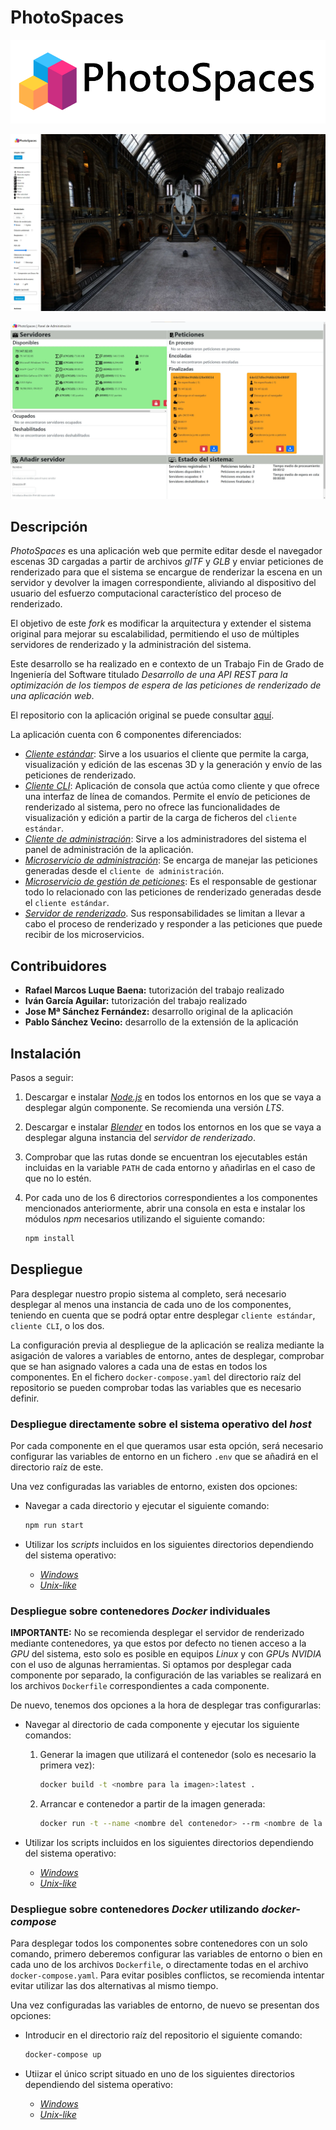 # PhotoSpaces

<p align="center">
<img src="./img/logo.png""/>
</p>

![Imagen de la interfaz web estándar de PhotoSpaces](./img/user-interface.webp)

![Imagen del panel de administración de PhotoSpaces](./img/admin-panel.webp)

## Descripción

*PhotoSpaces* es una aplicación web que permite editar desde el navegador escenas 3D cargadas a partir de archivos *glTF* y *GLB* y enviar peticiones de renderizado para que el sistema se encargue de renderizar la escena en un servidor y devolver la imagen correspondiente, aliviando al dispositivo del usuario del esfuerzo computacional característico del proceso de renderizado.

El objetivo de este *fork* es modificar la arquitectura y extender el sistema original para mejorar su escalabilidad, permitiendo el uso de múltiples servidores de renderizado y la administración del sistema.

Este desarrollo se ha realizado en e contexto de un Trabajo Fin de Grado de Ingeniería del Software titulado *Desarrollo de una API REST para la optimización de los
tiempos de espera de las peticiones de renderizado de una aplicación web*.

El repositorio con la aplicación original se puede consultar [aquí](https://github.com/JoseSFOc/PhotoSpaces).

La aplicación cuenta con 6 componentes diferenciados:

- [*Cliente estándar*](./cliente-estandar): Sirve a los usuarios el cliente que permite la carga, visualización y edición de las escenas 3D y la generación y envío de las peticiones de renderizado.
- [*Cliente CLI*](./cliente-cli): Aplicación de consola que actúa como cliente y que ofrece una interfaz de línea de comandos. Permite el envío de peticiones de renderizado al sistema, pero no ofrece las funcionalidades de visualización y edición a partir de la carga de ficheros del `cliente estándar`.
- [*Cliente de administración*](./cliente-admin): Sirve a los administradores del sistema el panel de administración de la aplicación.
- [*Microservicio de administración*](./microservicio-administracion): Se encarga de manejar las peticiones generadas desde el `cliente de administración`.
- [*Microservicio de gestión de peticiones*](./microservicio-gestion-peticiones): Es el responsable de gestionar todo lo relacionado con las peticiones de renderizado generadas desde el `cliente estándar`.
- [*Servidor de renderizado*](./servidor-renderizado). Sus responsabilidades se limitan a llevar a cabo el proceso de renderizado y responder a las peticiones que puede recibir de los microservicios.

## Contribuidores

- **Rafael Marcos Luque Baena:** tutorización del trabajo realizado
- **Iván García Aguilar:** tutorización del trabajo realizado
- **Jose Mª Sánchez Fernández:** desarrollo original de la aplicación
- **Pablo Sánchez Vecino:** desarrollo de la extensión de la aplicación

## Instalación

Pasos a seguir:

1. Descargar e instalar [*Node.js*](https://nodejs.org/en/download) en todos los entornos en los que se vaya a desplegar algún componente. Se recomienda una versión *LTS*.
2. Descargar e instalar [*Blender*](https://www.blender.org/download/) en todos los entornos en los que se vaya a desplegar alguna instancia del *servidor de renderizado*.
3. Comprobar que las rutas donde se encuentran los ejecutables están incluidas en la variable `PATH` de cada entorno y añadirlas en el caso de que no lo estén.
4. Por cada uno de los 6 directorios correspondientes a los componentes mencionados anteriormente, abrir una consola en esta e instalar los módulos *npm* necesarios utilizando el siguiente comando:

    ```bash
    npm install
    ```

## Despliegue

Para desplegar nuestro propio sistema al completo, será necesario desplegar al menos una instancia de cada uno de los componentes, teniendo en cuenta que se podrá optar entre desplegar `cliente estándar`, `cliente CLI`, o los dos.

La configuración previa al despliegue de la aplicación se realiza mediante la asigación de valores a variables de entorno, antes de desplegar, comprobar que se han asignado valores a cada una de estas en todos los componentes. En el fichero `docker-compose.yaml` del directorio raíz del repositorio se pueden comprobar todas las variables que es necesario definir.

### Despliegue directamente sobre el sistema operativo del *host*

Por cada componente en el que queramos usar esta opción, será necesario configurar las variables de entorno en un fichero `.env` que se añadirá en el directorio raíz de este.

Una vez configuradas las variables de entorno, existen dos opciones:

- Navegar a cada directorio y ejecutar el siguiente comando:

    ```bash
    npm run start
    ```

- Utilizar los *scripts* incluidos en los siguientes directorios dependiendo del sistema operativo:

  - [*Windows*](./scripts/windows/host)
  - [*Unix-like*](./scripts/unix-like/host)

### Despliegue sobre contenedores *Docker* individuales

**IMPORTANTE:** No se recomienda desplegar el servidor de renderizado mediante contenedores, ya que estos por defecto no tienen acceso a la *GPU* del sistema, esto solo es posible en equipos *Linux* y con *GPU*s *NVIDIA* con el uso de algunas herramientas.
Si optamos por desplegar cada componente por separado, la configuración de las variables se realizará en los archivos `Dockerfile` correspondientes a cada componente.

De nuevo, tenemos dos opciones a la hora de desplegar tras configurarlas:

- Navegar al directorio de cada componente y ejecutar los siguiente comandos:

    1. Generar la imagen que utilizará el contenedor (solo es necesario la primera vez):

        ```bash
        docker build -t <nombre para la imagen>:latest .
        ```

    2. Arrancar e contenedor a partir de la imagen generada:

        ```bash
        docker run -t --name <nombre del contenedor> --rm <nombre de la imagen generada>:latest
        ```

- Utilizar los scripts incluidos en los siguientes directorios dependiendo del sistema operativo:

  - [*Windows*](./scripts/windows/docker)
  - [*Unix-like*](./scripts/unix-like/docker)

### Despliegue sobre contenedores *Docker* utilizando *docker-compose*

Para desplegar todos los componentes sobre contenedores con un solo comando, primero deberemos configurar las variables de entorno o bien en cada uno de los archivos `Dockerfile`, o  directamente todas en el archivo `docker-compose.yaml`. Para evitar posibles conflictos, se recomienda intentar evitar utilizar las dos alternativas al mismo tiempo.

Una vez configuradas las variables de entorno, de nuevo se presentan dos opciones:

- Introducir en el directorio raíz del repositorio el siguiente comando:

    ```bash
    docker-compose up
    ```

- Utiizar el único script situado en uno de los siguientes directorios dependiendo del sistema operativo:

  - [*Windows*](./scripts/windows/docker/docker-compose)
  - [*Unix-like*](./scripts/unix-like/docker/docker-compose)
